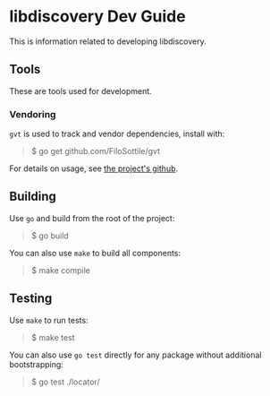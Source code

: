 # libdiscovery Dev Guide

This is information related to developing libdiscovery.

## Tools

These are tools used for development.

### Vendoring

`gvt` is used to track and vendor dependencies, install with:

> $ go get github.com/FiloSottile/gvt

For details on usage, see [the project's github](https://github.com/FiloSottile/gvt).

## Building

Use `go` and build from the root of the project:

> $ go build

You can also use `make` to build all components:

> $ make compile

## Testing

Use `make` to run tests:

> $ make test

You can also use `go test` directly for any package without additional bootstrapping:

> $ go test ./locator/
